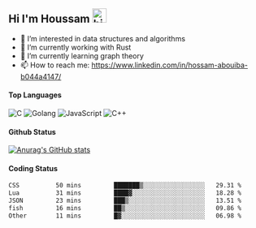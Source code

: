 ## Hi I'm Houssam <img src="https://user-images.githubusercontent.com/1303154/88677602-1635ba80-d120-11ea-84d8-d263ba5fc3c0.gif" width="28px" alt="hi">

- 👀 I’m interested in data structures and algorithms
- 🔭 I’m currently working with Rust
- 🌱 I’m currently learning graph theory
- 📫 How to reach me: https://www.linkedin.com/in/hossam-abouiba-b044a4147/

#### Top Languages

![C](https://img.shields.io/badge/c-%2300599C.svg?style=for-the-badge&logo=c&logoColor=white)
![Golang](https://img.shields.io/badge/go-blue?style=for-the-badge&logo=Goland)
![JavaScript](https://img.shields.io/badge/javascript-%23323330.svg?style=for-the-badge&logo=javascript&logoColor=%23F7DF1E)
![C++](https://img.shields.io/badge/C%2B%2B-blue?style=for-the-badge&logo=C%2B%2B)


#### Github Status
[![Anurag's GitHub stats](https://github-readme-stats.vercel.app/api?username=0xhoussam&theme=tokyonight)](https://github.com/anuraghazra/github-readme-stats)

#### Coding Status
<!--START_SECTION:waka-->

```txt
CSS          50 mins         ███████▒░░░░░░░░░░░░░░░░░   29.31 %
Lua          31 mins         ████▓░░░░░░░░░░░░░░░░░░░░   18.28 %
JSON         23 mins         ███▒░░░░░░░░░░░░░░░░░░░░░   13.51 %
fish         16 mins         ██▒░░░░░░░░░░░░░░░░░░░░░░   09.86 %
Other        11 mins         █▓░░░░░░░░░░░░░░░░░░░░░░░   06.98 %
```

<!--END_SECTION:waka-->
